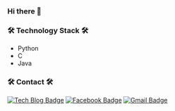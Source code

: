 ### Hi there 👋

### 🛠 Technology Stack 🛠
- Python
- C
- Java

### 🛠 Contact 🛠
  [![Tech Blog Badge](http://img.shields.io/badge/-Tech%20blog-black?style=flat-square&logo=github&link=https://github.com/sechang1/)](https://github.com/sechang1/)    [![Facebook Badge](https://img.shields.io/badge/facebook-1877f2?style=flat-square&logo=facebook&logoColor=white&link=https://www.facebook.com/profile.php?id=100008045149073)](https://www.facebook.com/profile.php?id=100008045149073)    [![Gmail Badge](https://img.shields.io/badge/Gmail-d14836?style=flat-square&logo=Gmail&logoColor=white&link=mailto:twinf1004@hufs.ac.kr)](mailto:twinf1004@hufs.ac.kr)

